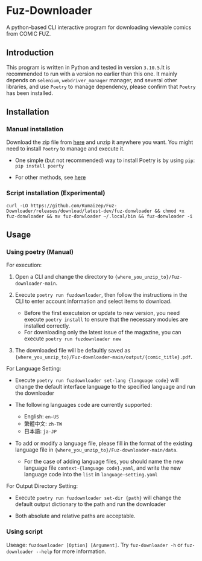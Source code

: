 # Fuz-Downloader
A python-based CLI interactive program for downloading viewable comics from COMIC FUZ.

## Introduction

This program is written in Python and tested in version `3.10.5`.It is recommended to run with a version no earlier than this one. It mainly depends on `selenium`, `webdriver_manager` manager, and several other libraries, and use `Poetry` to manage dependency, please confirm that `Poetry` has been installed.

## Installation

### Manual installation

Download the zip file from [here](https://github.com/Kumaizep/Fuz-downloader/archive/refs/heads/main.zip) and unzip it anywhere you want. You might need to install `Poetry` to manage and execute it.

- One simple (but not recommended) way to install Poetry is by using `pip`:
	`pip install poerty`
	
- For other methods, see [here](https://python-poetry.org/docs/#installing-with-the-official-installer)


### Script installation (Experimental)
```
curl -LO https://github.com/Kumaizep/Fuz-Downloader/releases/download/latest-dev/fuz-donwloader && chmod +x fuz-donwloader && mv fuz-donwloader ~/.local/bin && fuz-donwloader -i
```


## Usage

### Using poetry (Manual)

For execution:

1. Open a CLI and change the directory to `{where_you_unzip_to}/Fuz-downloader-main`.

2. Execute `poetry run fuzdownloader`, then follow the instructions in the CLI to enter account information and select items to download.
	- Before the first executeion or update to new version, you need execute `poetry install` to ensure that the necessary modules are installed correctly.
	- For downloading only the latest issue of the magazine, you can execute `poetry run fuzdownloader new`

3. The downloaded file will be defaultly saved as `{where_you_unzip_to}/Fuz-downloader-main/output/{comic_title}.pdf`.

For Language Setting:

- Execute `poetry run fuzdownloader set-lang {language code}` will change the default interface language to the specified language and run the downloader

- The following languages code are currently supported:
	- English: `en-US`
	- 繁體中文: `zh-TW`
	- 日本語: `ja-JP`

- To add or modify a language file, please fill in the format of the existing language file in `{where_you_unzip_to}/Fuz-downloader-main/data`.
	- For the case of adding language files, you should name the new language file `context-{language code}.yaml`, and write the new language code into the `list` in `language-setting.yaml`

For Output Directory Setting:

- Execute `poetry run fuzdownloader set-dir {path}` will change the default output dictionary to the path and run the downloader

- Both absolute and relative paths are acceptable.

### Using script

Useage: `fuzdownloader [Option] [Argument]`.
Try `fuz-downloader -h` or `fuz-downloader --help` for more information.


